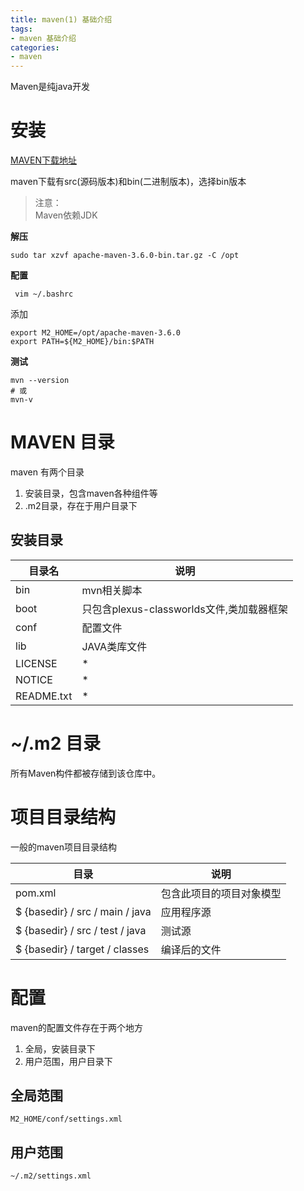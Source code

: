 ```yaml
---
title: maven(1) 基础介绍
tags: 
- maven 基础介绍
categories:
- maven
---
```



Maven是纯java开发

# 安装
[MAVEN下载地址](http://maven.apache.org/download.cgi)

maven下载有src(源码版本)和bin(二进制版本)，选择bin版本
>注意：  
>Maven依赖JDK

**解压**
```
sudo tar xzvf apache-maven-3.6.0-bin.tar.gz -C /opt
```

**配置**
```
 vim ~/.bashrc
 ```
添加
```
export M2_HOME=/opt/apache-maven-3.6.0
export PATH=${M2_HOME}/bin:$PATH
```

**测试**
```
mvn --version
# 或
mvn-v
```

# MAVEN 目录
maven 有两个目录
1. 安装目录，包含maven各种组件等
2. .m2目录，存在于用户目录下

## 安装目录
|目录名|说明|
|--|--|
|bin|mvn相关脚本|
|boot|只包含plexus-classworlds文件,类加载器框架|
|conf|配置文件|
|lib|JAVA类库文件|
|LICENSE|*|
|NOTICE|*|
|README.txt|*|


# ~/.m2 目录
所有Maven构件都被存储到该仓库中。


# 项目目录结构

一般的maven项目目录结构

|目录|说明|
|--|--|
|pom.xml|包含此项目的项目对象模型|
|$ {basedir} / src / main / java|应用程序源|
|$ {basedir} / src / test / java|测试源|
|$ {basedir} / target / classes|编译后的文件|

# 配置
maven的配置文件存在于两个地方
1. 全局，安装目录下
2. 用户范围，用户目录下

## 全局范围
```
M2_HOME/conf/settings.xml
```
## 用户范围
```
~/.m2/settings.xml
```